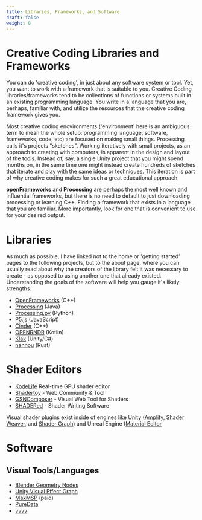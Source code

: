 ```yaml
---
title: Libraries, Frameworks, and Software
draft: false
weight: 0
---
```

# Creative Coding Libraries and Frameworks

You can do 'creative coding', in just about any software system or tool. Yet, you want to work with a framework that is suitable to you. Creative Coding libraries/frameworks tend to be collections of functions or systems built in an existing programming language. You write in a language that you are, perhaps, familiar with, and utilize the resources that the creative coding framework gives you.

Most creative coding enovironments ('environment' here is an ambiguous term to mean the whole setup: programming language, software, frameworks, code, etc) are focused on making small things. Processing calls it's projects "sketches". Working iteratively with small projects, as an approach to creating with computers, is apparent in the design and layout of the tools. Instead of, say, a single Unity project that you might spend months on, in the same time one might instead create hundreds of sketches that iterate and play with the same ideas or techniques. This iteration is part of why creative coding makes for such a great educational approach.

**openFrameworks** and **Processing** are perhaps the most well known and influential frameworks, but there is no need to default to just downloading processing or learning C++. Finding a framework that exists in a language that you are familiar. More importantly, look for one that is convenient to use for your desired output.

# Libraries
As much as possible, I have linked not to the home or 'getting started' pages to the following projects, but to the about page, where you can usually read about why the creators of the library felt it was necessary to create - as opposed to using another one that already existed. Understanding the goals of the software will help you gauge it's likely strengths.

- [OpenFrameworks](https://openframeworks.cc/about/) (C++)
- [Processing](https://processing.org/overview) (Java)
- [Processing.py](https://py.processing.org/) (Python)
- [P5.js](https://p5js.org/) (JavaScript)
- [Cinder](https://libcinder.org/) (C++)
- [OPENRNDR](https://openrndr.org/) (Kotlin)
- [Klak](https://github.com/keijiro/Klak) (Unity/C#)
- [nannou](https://guide.nannou.cc/why_nannou.html) (Rust)

# Shader Editors
- [KodeLife](https://hexler.net/kodelife) Real-time GPU shader editor
- [Shadertoy](https://www.shadertoy.com/) - Web Community & Tool
- [GSNComposer](https://www.gsn-lib.org/) - Visual Web Tool for Shaders
- [SHADERed](https://github.com/dfranx/SHADERed) - Shader Writing Software


Visual shader plugins exist inside of engines like Unity ([Amplify](https://assetstore.unity.com/packages/tools/visual-scripting/amplify-shader-editor-68570), [Shader Weaver](https://www.shaderweaver.com/), and [Shader Graph](https://docs.unity3d.com/Packages/com.unity.shadergraph@11.0/manual/Getting-Started.html)) and Unreal Engine ([Material Editor](https://docs.unrealengine.com/4.27/en-US/RenderingAndGraphics/Materials/Editor/)

# Software

## Visual Tools/Languages
- [Blender Geometry Nodes](https://docs.blender.org/manual/en/latest/modeling/geometry_nodes/introduction.html)
- [Unity Visual Effect Graph](https://unity.com/visual-effect-graph)
- [MaxMSP](https://cycling74.com/products/max/) (paid)
- [PureData](https://en.wikipedia.org/wiki/Pure_Data)
- [vvvv](https://vvvv.org/)
